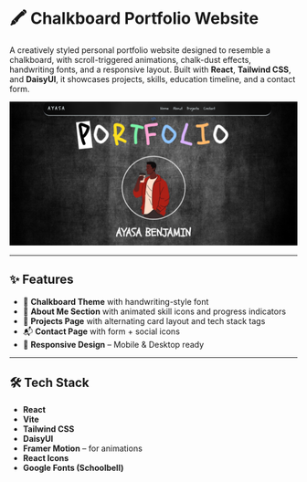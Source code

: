 # 🖍️ Chalkboard Portfolio Website

A creatively styled personal portfolio website designed to resemble a chalkboard, with scroll-triggered animations, chalk-dust effects, handwriting fonts, and a responsive layout. Built with **React**, **Tailwind CSS**, and **DaisyUI**, it showcases projects, skills, education timeline, and a contact form.

![screenshot](./client/public/preview.png)

---

## ✨ Features

- 🎨 **Chalkboard Theme** with handwriting-style font
- 🧠 **About Me Section** with animated skill icons and progress indicators
- 📂 **Projects Page** with alternating card layout and tech stack tags
- 📬 **Contact Page** with form + social icons
- 📱 **Responsive Design** – Mobile & Desktop ready

---

## 🛠️ Tech Stack

- **React**
- **Vite**
- **Tailwind CSS**
- **DaisyUI**
- **Framer Motion** – for animations
- **React Icons**
- **Google Fonts (Schoolbell)**
